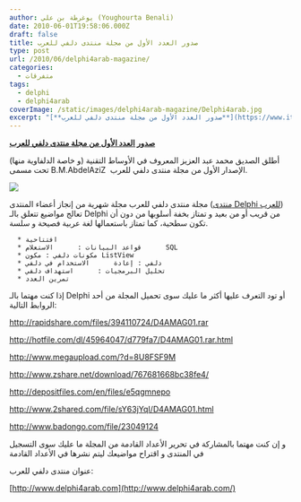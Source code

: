 ```yaml
---
author: يوغرطة بن علي (Youghourta Benali)
date: 2010-06-01T19:58:06.000Z
draft: false
title: صدور العدد الأول من مجلة منتدى دلفي للعرب
type: post
url: /2010/06/delphi4arab-magazine/
categories:
  - متفرقات
tags:
  - delphi
  - delphi4arab
coverImage: /static/images/delphi4arab-magazine/Delphi4arab.jpg
excerpt: "[**صدور العدد الأول من مجلة منتدى دلفي للعرب**](https://www.it-scoop.com/2010/06/delphi4arab-magazine/)\n\nأطلق الصديق محمد عبد العزيز المعروف في الأوساط التقنية (و خاصة الدلفاوية منها) تحت مسمى B.M.AbdelAziZ \_الإصدار الأول من مجلة منتدى دلفي للعرب.\n\n\n\nمجلة منتدى دلفي للعرب مجلة شهرية من إنجاز أعضاء المنتدى ([منتدى"
---
```

[**صدور العدد الأول من مجلة منتدى دلفي للعرب**](https://www.it-scoop.com/2010/06/delphi4arab-magazine/)

أطلق الصديق محمد عبد العزيز المعروف في الأوساط التقنية (و خاصة الدلفاوية منها) تحت مسمى B.M.AbdelAziZ  الإصدار الأول من مجلة منتدى دلفي للعرب.

![](/static/images/delphi4arab-magazine/Delphi4arab.jpg)

مجلة منتدى دلفي للعرب مجلة شهرية من إنجاز أعضاء المنتدى ([منتدى Delphi للعرب](http://www.delphi4arab.com/forum/)) تعالج مواضيع تتعلق بالـ Delphi من قريب أو من بعيد و تمتاز بخفة أسلوبها من دون أن تكون سطحية، كما تمتاز باستعمالها لغة عربية فصيحة و سلسة.

>

~~~
  * افتتاحية
  * قواعد البيانات :      الاستعلام      SQL
  * مكونات دلفي : مكون ListView
  * دلفي : إعادة      الاستخدام في دلفي
  * تحليل البرمجيات :      استهداف دلفي
  * تمرين العدد
~~~

إذا كنت مهتما بالـ Delphi أو تود التعرف عليها أكثر ما عليك سوى تحميل المجلة من أحد الروابط التالية:

<http://rapidshare.com/files/394110724/D4AMAG01.rar>

<http://hotfile.com/dl/45964047/d779fa7/D4AMAG01.rar.html>

<http://www.megaupload.com/?d=8U8FSF9M>

<http://www.zshare.net/download/767681668bc38fe4/>

<http://depositfiles.com/en/files/e5qgmnepo>

<http://www.2shared.com/file/sY63jYqI/D4AMAG01.html>

<http://www.badongo.com/file/23049124>

و إن كنت مهتما بالمشاركة في تحرير الأعداد القادمة من المجلة ما عليك سوى التسجيل في المنتدى و اقتراح مواضيعك ليتم نشرها في الأعداد القادمة

عنوان منتدى دلفي للعرب:

[http://www.delphi4arab.com](http://www.delphi4arab.com/)
